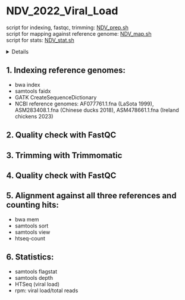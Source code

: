 # NDV_2022_Viral_Load
script for indexing, fastqc, trimming: <a href="NDV_prep.sh">NDV_prep.sh</a> <br>
script for mapping against reference genome: <a href="NDV_map.sh">NDV_map.sh</a> <br>
script for stats: <a href="NDV_stat.sh">NDV_stat.sh</a>
<details>
  <ul>
    <li>SPF chickens, inoculated with NDV, samples taken after 12, 24, 48 hours, from Harderian gland, trachea, spleen, cecal tonsils</li>
    <li>NCBI virus reference genomes: AF077761.1.fna (LaSota 1999), ASM283408.1.fna (Chinese ducks 2018), ASM478661.1.fna (Ireland chickens 2023)</li>
    <li>positive control: LaSota sequences from Kyriakis lab</li>
  </ul>
</details>

## 1. Indexing reference genomes: 
<ul>
    <li>bwa index</li> 
    <li>samtools faidx</li>
    <li>GATK CreateSequenceDictionary</li>
    <li>NCBI reference genomes: AF077761.1.fna (LaSota 1999), ASM283408.1.fna (Chinese ducks 2018), ASM478661.1.fna (Ireland chickens 2023)</li></ul>

## 2. Quality check with FastQC
  
## 3. Trimming with Trimmomatic

## 4. Quality check with FastQC
  
## 5. Alignment against all three references and counting hits: 
<ul>
    <li>bwa mem</li>
    <li>samtools sort</li>
    <li>samtools view</li>
    <li>htseq-count</li></ul>
    
## 6. Statistics: 
<ul>
    <li>samtools flagstat</li>
    <li>samtools depth</li>
    <li>HTSeq (viral load)</li>
    <li>rpm: viral load/total reads</li></ul>
